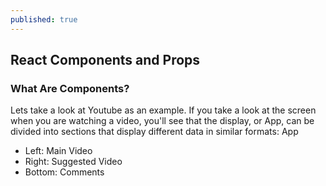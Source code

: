 ```yaml
---
published: true
---
```

## React Components and Props

### What Are Components?
Lets take a look at Youtube as an example. If you take a look at the screen when you are watching a video, you'll see that the display, or App, can be divided into sections that display different data in similar formats: 
App
- Left: Main Video 
- Right: Suggested Video
- Bottom: Comments






